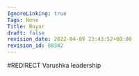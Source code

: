 ```yaml
---
IgnoreLinking: true
Tags: None
Title: Boyar
draft: false
revision_date: 2022-04-09 23:43:52+00:00
revision_id: 88342
---
```


#REDIRECT Varushka leadership